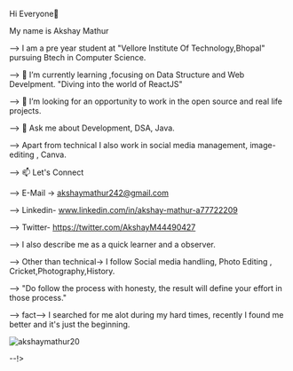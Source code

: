 Hi Everyone👋                                                             

<!--

--> My name is Akshay Mathur

--> I am a pre year student at "Vellore Institute Of Technology,Bhopal" pursuing Btech in Computer Science.

--> 🌱 I’m currently learning ,focusing on Data Structure and Web Develpment.
          "Diving into the world of ReactJS" 

--> 🤔 I’m looking for an opportunity to work in the open source and real life projects.

--> 💬 Ask me about Development, DSA, Java.

--> Apart from technical I also work in social media management, image-editing , Canva.

--> 📫 Let's Connect 

  -->          E-Mail -> akshaymathur242@gmail.com
            
-->            Linkedin- www.linkedin.com/in/akshay-mathur-a77722209
                    
  -->          Twitter- https://twitter.com/AkshayM44490427
                         
--> I also describe me as a quick learner and a observer.

--> Other than technical-> I follow Social media handling, Photo Editing , Cricket,Photography,History.

--> "Do follow the process with honesty, the result will define your effort in those process."

--> fact--> I searched for me alot during my hard times, recently I found  me better and it's just the beginning.
<p><img align="center" src="https://github-readme-streak-stats.herokuapp.com/?user=akshaymathur20&" alt="akshaymathur20" /></p>

--!>
